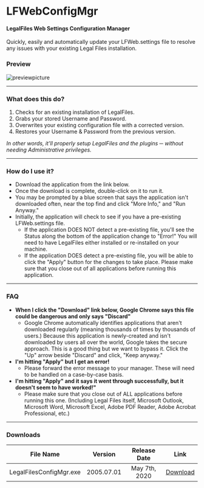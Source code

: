 # LFWebConfigMgr
#### LegalFiles Web Settings Configuration Manager
Quickly, easily and automatically update your LFWeb.settings file to resolve any issues with your existing Legal Files installation.

### Preview
![previewpicture](https://i.imgur.com/Z6kJ7Z7.png)

---

### What does this do?
1. Checks for an existing installation of LegalFiles.
2. Grabs your stored Username and Password.
3. Overwrites your existing configuration file with a corrected version.
4. Restores your Username & Password from the previous version. 

*In other words, it'll properly setup LegalFiles and the plugins ─ without needing Administrative privileges.*

---

### How do I use it?
- Download the application from the link below. 
- Once the download is complete, double-click on it to run it. 
- You may be prompted by a blue screen that says the application isn't downloaded often, near the top find and click "More Info," and "Run Anyway."
- Initially, the application will check to see if you have a pre-existing LFWeb.settings file.
  - If the application DOES NOT detect a pre-existing file, you'll see the Status along the bottom of the application change to "Error!" You will need to have LegalFiles either installed or re-installed on your machine.
  - If the application DOES detect a pre-existing file, you will be able to click the "Apply" button for the changes to take place. Please make sure that you close out of all applications before running this application.

---

### FAQ
- **When I click the "Download" link below, Google Chrome says this file could be dangerous and only says "Discard"**
  - Google Chrome automatically identifies applications that aren't downloaded regularly (meaning thousands of times by thousands of users.) Because this application is newly-created and isn't downloaded by users all over the world, Google takes the secure approach. This is a good thing but we want to bypass it. Click the "Up" arrow beside "Discard" and click, "Keep anyway."
- **I'm hitting "Apply" but I get an error!**
  - Please forward the error message to your manager. These will need to be handled on a case-by-case basis.
- **I'm hitting "Apply" and it says it went through successfully, but it doesn't seem to have worked!"**
  - Please make sure that you close out of ALL applications before running this one. (Including Legal Files itself, Microsoft Outlook, Microsoft Word, Microsoft Excel, Adobe PDF Reader, Adobe Acrobat Professional, etc.)

---

### Downloads
| File Name        | Version           | Release Date  | Link |
|:-------------:|:-------------:|:-------------:|:-------------:|
| LegalFilesConfigMgr.exe | 2005.07.01 | May 7th, 2020 | [Download](https://github.com/gage-faulkner/LFWebConfigMgr/raw/master/LegalFilesConfigMgr.exe) |
